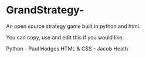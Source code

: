 # GrandStrategy-

An open source strategy game built in python and html.

You can copy, use and edit this if you would like.

Python - Paul Hodges
HTML & CSS - Jacob Heath
